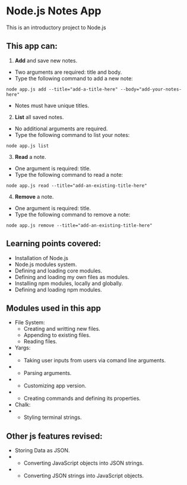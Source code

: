 # Node.js Notes App
This is an introductory project to Node.js

## This app can:
1. **Add** and save new notes. 
- Two arguments are required: title and body. 
- Type the following command to add a new note: 
```shell 
node app.js add --title="add-a-title-here" --body="add-your-notes-here"
```
- Notes must have unique titles.
2. **List** all saved notes.
- No additional arguments are required. 
- Type the following command to list your notes: 
```shell 
node app.js list
```
3. **Read** a note.
- One argument is required: title. 
- Type the following command to read a note: 
```shell 
node app.js read --title="add-an-existing-title-here"
```
4. **Remove** a note.
- One argument is required: title. 
- Type the following command to remove a note: 
```shell 
node app.js remove --title="add-an-existing-title-here"
```

## Learning points covered:
- Installation of Node.js
- Node.js modules system.
- Defining and loading core modules.
- Defining and loading my own files as modules.
- Installing npm modules, locally and globally.
- Defining and loading npm modules.

## Modules used in this app
- File System:
    - Creating and writting new files.
    - Appending to existing files.
    - Reading files.
- Yargs:
- - Taking user inputs from users via comand line arguments.
- - Parsing arguments.
- - Customizing app version.
- - Creating commands and defining its properties.
- Chalk:
- - Styling terminal strings.

## Other js features revised:
- Storing Data as JSON.
- - Converting JavaScript objects into JSON strings.
- - Converting JSON strings into JavaScript objects.



